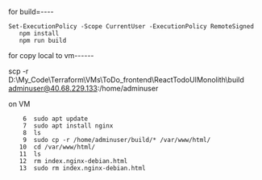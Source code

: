 for build=----
```
Set-ExecutionPolicy -Scope CurrentUser -ExecutionPolicy RemoteSigned
   npm install
   npm run build
```

for copy local to vm------

scp -r D:\My_Code\Terraform\VMs\ToDo_frontend\ReactTodoUIMonolith\build adminuser@40.68.229.133:/home/adminuser







on VM
```
    6  sudo apt update
    7  sudo apt install nginx
    8  ls
    9  sudo cp -r /home/adminuser/build/* /var/www/html/
   10  cd /var/www/html/
   11  ls
   12  rm index.nginx-debian.html
   13  sudo rm index.nginx-debian.html
```
